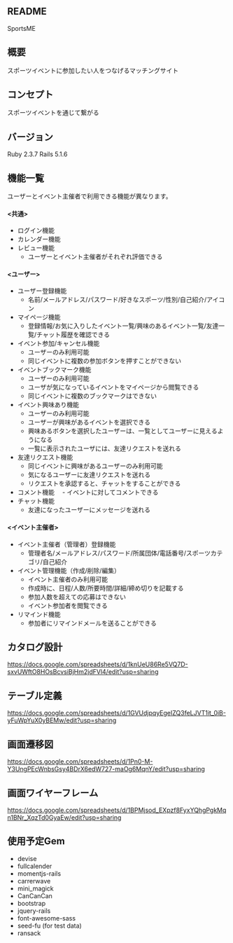 ## README
  SportsME
## 概要
  スポーツイベントに参加したい人をつなげるマッチングサイト
## コンセプト
  スポーツイベントを通じて繋がる
## バージョン
  Ruby 2.3.7 Rails 5.1.6
## 機能一覧
  ユーザーとイベント主催者で利用できる機能が異なります。

#### <共通>
  - ログイン機能
  - カレンダー機能
  - レビュー機能
    - ユーザーとイベント主催者がそれぞれ評価できる
#### <ユーザー>
  - ユーザー登録機能
    - 名前/メールアドレス/パスワード/好きなスポーツ/性別/自己紹介/アイコン
  - マイページ機能
    - 登録情報/お気に入りしたイベント一覧/興味のあるイベント一覧/友達一覧/チャット履歴を確認できる
  - イベント参加/キャンセル機能
    - ユーザーのみ利用可能
    - 同じイベントに複数の参加ボタンを押すことができない
  - イベントブックマーク機能
    - ユーザーのみ利用可能
    - ユーザが気になっているイベントをマイページから閲覧できる
    - 同じイベントに複数のブックマークはできない
  - イベント興味あり機能
    - ユーザーのみ利用可能
    - ユーザーが興味があるイベントを選択できる
    - 興味あるボタンを選択したユーザーは、一覧としてユーザーに見えるようになる
    - 一覧に表示されたユーザには、友達リクエストを送れる
  - 友達リクエスト機能
    - 同じイベントに興味があるユーザーのみ利用可能
    - 気になるユーザーに友達リクエストを送れる
    - リクエストを承認すると、チャットをすることができる
  - コメント機能
  　- イベントに対してコメントできる
  - チャット機能
    - 友達になったユーザーにメッセージを送れる

#### <イベント主催者>
  - イベント主催者（管理者）登録機能
    - 管理者名/メールアドレス/パスワード/所属団体/電話番号/スポーツカテゴリ/自己紹介
  - イベント管理機能（作成/削除/編集）
    - イベント主催者のみ利用可能
    - 作成時に、日程/人数/所要時間/詳細/締め切りを記載する
    - 参加人数を超えての応募はできない
    - イベント参加者を閲覧できる
  - リマインド機能
    - 参加者にリマインドメールを送ることができる

## カタログ設計
https://docs.google.com/spreadsheets/d/1knUeU86Re5VQ7D-sxvUWftO8HOsBcvsiBjHm2jdFVl4/edit?usp=sharing

## テーブル定義
https://docs.google.com/spreadsheets/d/1GVUdjpqyEgeIZQ3feLJVT1it_0iB-yFuWpYuX0yBEMw/edit?usp=sharing

## 画面遷移図
https://docs.google.com/spreadsheets/d/1Pn0-M-Y3UngPEcWnbsGsy4BDrX6edW727-maOg6MqnY/edit?usp=sharing

## 画面ワイヤーフレーム
https://docs.google.com/spreadsheets/d/1BPMjsod_EXpzf8FyxYQhgPgkMqn1BNr_XqzTd0GyaEw/edit?usp=sharing

## 使用予定Gem
  - devise
  - fullcalender
  - momentjs-rails
  - carrerwave
  - mini_magick
  - CanCanCan
  - bootstrap
  - jquery-rails
  - font-awesome-sass
  - seed-fu (for test data)
  - ransack

